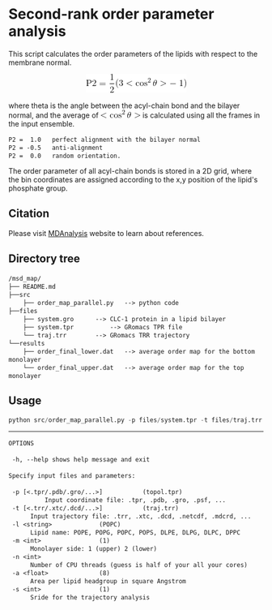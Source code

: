 # Second-rank order parameter analysis

This script calculates the order parameters of the lipids with respect to the membrane normal.

<p align="center"><img src='./figures/CodeEqn0.gif' /></p>

where theta is the angle between the acyl-chain bond and the bilayer normal, and the average
of <img src='./figures/CodeEqn1.gif'/> is calculated using all the frames in the input ensemble.


```
P2 =  1.0 	perfect alignment with the bilayer normal 
P2 = -0.5 	anti-alignment 
P2 =  0.0 	random orientation.
```

The order parameter of all acyl-chain bonds is stored in a 2D grid, where the bin coordinates 
are assigned according to the x,y position of the lipid's phosphate group.

## Citation

Please visit [MDAnalysis](https://www.mdanalysis.org/docs/) website to learn about references.

## Directory tree

```
/msd_map/
├── README.md
├──src
    ├── order_map_parallel.py 	--> python code 
├──files
    ├── system.gro		--> CLC-1 protein in a lipid bilayer
    ├── system.tpr     		--> GRomacs TPR file
    └── traj.trr		--> GRomacs TRR trajectory
└──results 
    ├── order_final_lower.dat	--> average order map for the bottom monolayer
    └── order_final_upper.dat	--> average order map for the top monolayer
```

## Usage

```python
python src/order_map_parallel.py -p files/system.tpr -t files/traj.trr -l POPC -m 1 -a 64 -s 2 
```
---

```
OPTIONS

 -h, --help shows help message and exit

Specify input files and parameters:

 -p	[<.tpr/.pdb/.gro/...>]           (topol.tpr)
          Input coordinate file: .tpr, .pdb, .gro, .psf, ...
 -t	[<.trr/.xtc/.dcd/...>]           (traj.trr)	
	  Input trajectory file: .trr, .xtc, .dcd, .netcdf, .mdcrd, ...
 -l	<string>			 (POPC)	
	  Lipid name: POPE, POPG, POPC, POPS, DLPE, DLPG, DLPC, DPPC
 -m	<int>				 (1)	
	  Monolayer side: 1 (upper) 2 (lower)
 -n	<int>			
	  Number of CPU threads (guess is half of your all your cores)
 -a	<float>				 (8)
	  Area per lipid headgroup in square Angstrom
 -s	<int>				 (1)
	  Sride for the trajectory analysis
```




